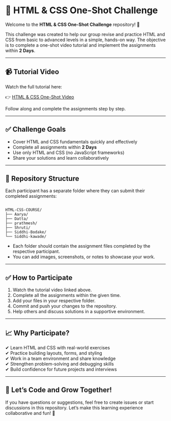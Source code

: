 # 🚀 HTML & CSS One-Shot Challenge

Welcome to the **HTML & CSS One-Shot Challenge** repository! 🎯

This challenge was created to help our group revise and practice HTML and CSS from basic to advanced levels in a simple, hands-on way. The objective is to complete a one-shot video tutorial and implement the assignments within **2 Days**.

---

## 📹 Tutorial Video

Watch the full tutorial here:

👉 [HTML & CSS One-Shot Video](https://youtu.be/G3e-cpL7ofc?si=bFILh-cHi6joSkt0)

Follow along and complete the assignments step by step.

---

## ✅ Challenge Goals

- Cover HTML and CSS fundamentals quickly and effectively  
- Complete all assignments within **2 Days**  
- Use only HTML and CSS (no JavaScript frameworks)  
- Share your solutions and learn collaboratively

---

## 📂 Repository Structure

Each participant has a separate folder where they can submit their completed assignments:

```

HTML-CSS-COURSE/
├── Aarya/
├── Datta/
├── prathmesh/
├── Shruti/
├── Siddhi-Bodake/
└── Siddhi-kawade/

```

- Each folder should contain the assignment files completed by the respective participant.  
- You can add images, screenshots, or notes to showcase your work.

---

## ✅ How to Participate

1. Watch the tutorial video linked above.  
2. Complete all the assignments within the given time.  
3. Add your files in your respective folder.  
4. Commit and push your changes to the repository.  
5. Help others and discuss solutions in a supportive environment.

---

## 📈 Why Participate?

✔ Learn HTML and CSS with real-world exercises  
✔ Practice building layouts, forms, and styling  
✔ Work in a team environment and share knowledge  
✔ Strengthen problem-solving and debugging skills  
✔ Build confidence for future projects and interviews

---

## 📣 Let’s Code and Grow Together!

If you have questions or suggestions, feel free to create issues or start discussions in this repository. Let’s make this learning experience collaborative and fun! 🚀



